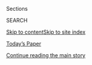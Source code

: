 <div id="app">

<div>

<div class="NYTAppHideMasthead css-1r6wvpq e1suatyy0">

<div class="section css-ui9rw0 e1suatyy2">

<div class="css-eph4ug er09x8g0">

<div class="css-6n7j50">

</div>

<span class="css-1dv1kvn">Sections</span>

<div class="css-10488qs">

<span class="css-1dv1kvn">SEARCH</span>

</div>

[Skip to content](#site-content)[Skip to site
index](#site-index)

</div>

<div class="css-10698na e1huz5gh0">

</div>

</div>

<div id="masthead-bar-one" class="section hasLinks css-15hmgas e1csuq9d3">

<div class="css-uqyvli e1csuq9d0">

</div>

<div class="css-1uqjmks e1csuq9d1">

</div>

<div class="css-9e9ivx">

[](https://myaccount.nytimes3xbfgragh.onion/auth/login?response_type=cookie&client_id=vi)

</div>

<div class="css-1bvtpon e1csuq9d2">

[Today’s Paper](https://www.nytimes3xbfgragh.onion/section/todayspaper)

</div>

</div>

</div>

</div>

<div data-aria-hidden="false">

<div id="site-content" data-role="main">

<div id="top-wrapper" class="css-15p45cc eaca97t0" type="top">

<div id="top-slug" class="css-19x0jxb eaca97t1" hidden="">

Advertisement

</div>

[Continue reading the main
story](#after-top)

<div class="ad top-wrapper" style="text-align:center;height:100%;display:block;min-height:90px">

<div id="top" class="place-ad" data-position="top" data-size-key="top">

</div>

</div>

<div id="after-top">

</div>

</div>

<div id="byline" class="section css-15h4p1b e9abtgs0">

<div class="css-1j21atc e1svk9qx1">

<div class="css-nfcc9b e1svk9qx3">

<div class="css-cnx41t">

![Portrait of Adam
Goldman](https://static01.graylady3jvrrxbe.onion/images/2018/07/12/multimedia/author-adam-goldman/author-adam-goldman-thumbLarge.png)

</div>

<div class="css-vl9dhg e1svk9qx5">

<div class="css-1nrhkj6 e1svk9qx6">

# Adam Goldman

</div>

## <span></span>

Adam Goldman reports on the F.B.I. for The New York Times and was part
of a team that won a Pulitzer Prize in 2018 for national reporting on
Russia’s meddling in the presidential election. Previously, he covered
national security for The Washington Post and worked on the
investigative team at The Associated Press, where he and his colleagues
revealed the New York Police Department’s Muslim spying programs. Their
reporting on the department won the 2012 Pulitzer Prize for
Investigative Reporting. Adam is the coauthor of “Enemies Within: Inside
the NYPD's Secret Spying Unit and bin Laden's Final Plot Against
America.” He lives in Washington.

</div>

</div>

</div>

<div>

<div id="mid1-wrapper" class="css-1mn4oms eaca97t0" type="rank">

<div id="mid1-slug" class="css-1tag3rd eaca97t1">

Advertisement

</div>

[Continue reading the main
story](#after-mid1)

<div id="mid1" class="ad mid1-wrapper" style="text-align:center;height:100%;display:block">

</div>

<div id="after-mid1">

</div>

</div>

</div>

<div class="css-185go5a e1o5byef0">

<div class="css-15cbhtu">

  - [Latest](#stream-panel)
  - <span class="css-6n7j50">Search</span>
    <div class="control">
    <div class="label-container css-1dv1kvn">
    Search
    </div>
    <div class="css-wm4t3d">
    **<span id="clear-search-input" class="css-1dv1kvn">Clear this text
    input</span>
    </div>
    </div>
    <span class="css-1iovbfw"></span>

<div id="stream-panel" class="section css-8msx5b e1jz0cab1">

<div class="css-13mho3u">

1.  
    
    <div class="css-1cp3ece">
    
    <div class="css-1l4spti">
    
    [](/2020/08/01/us/politics/brian-murphy-homeland-security-protesters.html)
    
    <div class="css-79elbk">
    
    ![](https://static01.graylady3jvrrxbe.onion/images/2020/08/01/us/politics/01dc-murphy-search/merlin_175080105_075defb4-72fe-4589-90d0-601ba0ebac78-thumbWide.jpg?quality=75&auto=webp&disable=upscale)
    
    </div>
    
    ## Homeland Security Reassigns Official Whose Office Compiled Intelligence on Journalists
    
    Brian Murphy’s office compiled reports of protesters and journalists
    who were covering the Trump administration’s response to unrest in
    Portland, Ore., last month.
    
    <div class="css-1nqbnmb ea5icrr0">
    
    By <span class="css-1n7hynb">Zolan Kanno-Youngs <span>and</span>
    Adam
    Goldman</span>
    
    </div>
    
    </div>
    
    <div class="css-1lc2l26 e1xfvim33">
    
    </div>
    
    </div>

2.  
    
    <div class="css-1cp3ece">
    
    <div class="css-1l4spti">
    
    [](/2020/07/28/us/federal-agents-portland-seattle-protests.html)
    
    <div class="css-79elbk">
    
    ![](https://static01.graylady3jvrrxbe.onion/images/2020/07/28/us/politics/28dc-unrest-feds/28dc-unrest-feds-thumbWide.jpg?quality=75&auto=webp&disable=upscale)
    
    </div>
    
    ## From the Start, Federal Agents Demanded a Role in Suppressing Anti-Racism Protests
    
    Twin government memos show how a gung-ho federal law enforcement
    response to anti-racism protests may have been driven by a shaky
    understanding of the demonstrations’ roots.
    
    <div class="css-1nqbnmb ea5icrr0">
    
    By <span class="css-1n7hynb">Zolan Kanno-Youngs, Sergio Olmos, Mike
    Baker <span>and</span> Adam
    Goldman</span>
    
    </div>
    
    </div>
    
    <div class="css-1lc2l26 e1xfvim33">
    
    </div>
    
    </div>

3.  
    
    <div class="css-1cp3ece">
    
    <div class="css-1l4spti">
    
    [](/2020/07/25/us/politics/igor-danchenko-steele-dossier.html)
    
    <div class="css-79elbk">
    
    ![](https://static01.graylady3jvrrxbe.onion/images/2020/07/23/us/politics/23dc-fbi1/23dc-fbi1-thumbWide.jpg?quality=75&auto=webp&disable=upscale)
    
    </div>
    
    ## The F.B.I. Pledged to Keep a Source Anonymous. Trump Allies Aided His Unmasking.
    
    After a Russia expert who had collected research on Donald Trump for
    a disputed dossier agreed to tell the F.B.I. what he knew about it,
    law enforcement officials declassified a road map to identifying
    him.
    
    <div class="css-1nqbnmb ea5icrr0">
    
    By <span class="css-1n7hynb">Adam Goldman <span>and</span> Charlie
    Savage</span>
    
    </div>
    
    </div>
    
    <div class="css-1lc2l26 e1xfvim33">
    
    </div>
    
    </div>

4.  
    
    <div class="css-1cp3ece">
    
    <div class="css-1l4spti">
    
    [](/2020/07/23/us/seattle-protests-feds.html)
    
    <div class="css-79elbk">
    
    ![](https://static01.graylady3jvrrxbe.onion/images/2020/07/23/us/23UNREST-SEATTLE-durkan/merlin_174529029_bc10fbf9-be65-4068-87c6-414c528a0e22-thumbWide.jpg?quality=75&auto=webp&disable=upscale)
    
    </div>
    
    ## Feds Sending Tactical Team to Seattle, Expanding Presence Beyond Portland
    
    After outrage over the presence of federal agents in Portland, Ore.,
    the Trump administration is sending a team to Seattle. Officials say
    they will be on standby.
    
    <div class="css-1nqbnmb ea5icrr0">
    
    By <span class="css-1n7hynb">Zolan Kanno-Youngs, Adam Goldman
    <span>and</span> Mike
    Baker</span>
    
    </div>
    
    </div>
    
    <div class="css-1lc2l26 e1xfvim33">
    
    </div>
    
    </div>

5.  
    
    <div class="css-1cp3ece">
    
    <div class="css-1l4spti">
    
    [](/2020/07/17/us/politics/steele-dossier-peter-strzok.html)
    
    <div class="css-79elbk">
    
    ![](https://static01.graylady3jvrrxbe.onion/images/2020/07/17/us/politics/17dc-fbi1/17dc-fbi1-thumbWide.jpg?quality=75&auto=webp&disable=upscale)
    
    </div>
    
    ## F.B.I. Agent in Russia Inquiry Saw Basis in Early 2017 to Doubt Dossier
    
    Newly declassified documents added more fodder for the continuing
    political fight over an aspect of the Trump-Russia investigation.
    
    <div class="css-1nqbnmb ea5icrr0">
    
    By <span class="css-1n7hynb">Charlie Savage <span>and</span> Adam
    Goldman</span>
    
    </div>
    
    </div>
    
    <div class="css-1lc2l26 e1xfvim33">
    
    </div>
    
    </div>

6.  
    
    <div class="css-1cp3ece">
    
    <div class="css-1l4spti">
    
    [](/2020/07/09/us/politics/michael-flynn-appeals-court.html)
    
    <div class="css-79elbk">
    
    ![](https://static01.graylady3jvrrxbe.onion/images/2020/07/09/us/politics/09dc-flynn/09dc-flynn-thumbWide.jpg?quality=75&auto=webp&disable=upscale)
    
    </div>
    
    ## Judge in Michael Flynn Case Asks for Full Appeals Court Review
    
    After a divided appeals court panel ordered him to drop the charge
    against the former national security adviser, a judge asked the full
    court to review the ruling.
    
    <div class="css-1nqbnmb ea5icrr0">
    
    By <span class="css-1n7hynb">Adam
    Goldman</span>
    
    </div>
    
    </div>
    
    <div class="css-1lc2l26 e1xfvim33">
    
    </div>
    
    </div>

7.  
    
    <div class="css-1cp3ece">
    
    <div class="css-1l4spti">
    
    [](/2020/07/03/us/politics/memo-russian-bounties.html)
    
    <div class="css-79elbk">
    
    ![](https://static01.graylady3jvrrxbe.onion/images/2020/07/03/us/politics/03dc-intel-01/merlin_172428954_12752367-fe61-4b5b-95f3-ae1edc8eadd2-thumbWide.jpg?quality=75&auto=webp&disable=upscale)
    
    </div>
    
    ## New Administration Memo Seeks to Foster Doubts About Suspected Russian Bounties
    
    Criticized for its inaction, the Trump administration commissioned a
    new look at a months-old intelligence assessment. It emphasizes
    gaps.
    
    <div class="css-1nqbnmb ea5icrr0">
    
    By <span class="css-1n7hynb">Charlie Savage, Eric Schmitt, Rukmini
    Callimachi <span>and</span> Adam
    Goldman</span>
    
    </div>
    
    </div>
    
    <div class="css-1lc2l26 e1xfvim33">
    
    </div>
    
    </div>

8.  
    
    <div class="css-1cp3ece">
    
    <div class="css-1l4spti">
    
    [](/2020/06/30/us/politics/russian-bounties-afghanistan-intelligence.html)
    
    <div class="css-79elbk">
    
    ![](https://static01.graylady3jvrrxbe.onion/images/2020/06/30/us/politics/30dc-intel/30dc-intel-thumbWide-v3.jpg?quality=75&auto=webp&disable=upscale)
    
    </div>
    
    ## Suspicions of Russian Bounties Were Bolstered by Data on Financial Transfers
    
    Analysts have used other evidence to conclude that the transfers
    were most likely part of an effort to offer payments to
    Taliban-linked militants to kill American and coalition troops in
    Afghanistan.
    
    <div class="css-1nqbnmb ea5icrr0">
    
    By <span class="css-1n7hynb">Charlie Savage, Mujib Mashal, Rukmini
    Callimachi, Eric Schmitt <span>and</span> Adam
    Goldman</span>
    
    </div>
    
    </div>
    
    <div class="css-1lc2l26 e1xfvim33">
    
    </div>
    
    </div>

9.  
    
    <div class="css-1cp3ece">
    
    <div class="css-1l4spti">
    
    [](/2020/06/29/us/politics/russian-bounty-trump.html)
    
    <div class="css-79elbk">
    
    ![](https://static01.graylady3jvrrxbe.onion/images/2020/06/29/us/politics/29dc-intel3/29dc-intel3-thumbWide.jpg?quality=75&auto=webp&disable=upscale)
    
    </div>
    
    ## Trump Got Written Briefing in February on Possible Russian Bounties, Officials Say
    
    The investigation into Russia’s suspected operation is said to focus
    in part on the killings of three Marines in a truck bombing last
    year, officials said.
    
    <div class="css-1nqbnmb ea5icrr0">
    
    By <span class="css-1n7hynb">Charlie Savage, Eric Schmitt, Nicholas
    Fandos <span>and</span> Adam
    Goldman</span>
    
    </div>
    
    </div>
    
    <div class="css-1lc2l26 e1xfvim33">
    
    </div>
    
    </div>

10. 
    
    <div class="css-1cp3ece">
    
    <div class="css-1l4spti">
    
    [](/2020/06/28/us/politics/russian-bounties-warnings-trump.html)
    
    <div class="css-79elbk">
    
    ![](https://static01.graylady3jvrrxbe.onion/images/2020/06/28/us/politics/28dc-intel-pix/28dc-intel-pix-thumbWide.jpg?quality=75&auto=webp&disable=upscale)
    
    </div>
    
    ## Spies and Commandos Warned Months Ago of Russian Bounties on U.S. Troops
    
    The recovery of large amounts of American cash at a Taliban outpost
    in Afghanistan helped tip off U.S. officials. It is believed that at
    least one U.S. troop death was the result of the bounties.
    
    <div class="css-1nqbnmb ea5icrr0">
    
    By <span class="css-1n7hynb">Eric Schmitt, Adam Goldman
    <span>and</span> Nicholas Fandos</span>
    
    </div>
    
    </div>
    
    <div class="css-1lc2l26 e1xfvim33">
    
    </div>
    
    </div>

<div class="css-13mho3u">

<div class="css-1t62hi8">

<div class="css-1stvaey">

Show
More

<div>

<div style="border:0;clip:rect(0 0 0 0);height:1px;margin:-1px;overflow:hidden;white-space:nowrap;padding:0;width:1px;position:absolute" data-role="log" data-aria-live="assertive">

</div>

<div style="border:0;clip:rect(0 0 0 0);height:1px;margin:-1px;overflow:hidden;white-space:nowrap;padding:0;width:1px;position:absolute" data-role="log" data-aria-live="assertive">

</div>

<div style="border:0;clip:rect(0 0 0 0);height:1px;margin:-1px;overflow:hidden;white-space:nowrap;padding:0;width:1px;position:absolute" data-role="log" data-aria-live="polite">

</div>

<div style="border:0;clip:rect(0 0 0 0);height:1px;margin:-1px;overflow:hidden;white-space:nowrap;padding:0;width:1px;position:absolute" data-role="log" data-aria-live="polite">

</div>

</div>

</div>

</div>

</div>

</div>

<div class="css-g6hk37 supplemental">

<div id="mid2-wrapper" class="css-10wkyv7 eaca97t0" type="lede">

<div id="mid2-slug" class="css-1tag3rd eaca97t1">

Advertisement

</div>

[Continue reading the main
story](#after-mid2)

<div id="mid2" class="ad mid2-wrapper" style="text-align:center;height:100%;display:block;min-height:250px">

</div>

<div id="after-mid2">

</div>

</div>

## Follow Elsewhere

<div class="module-body">

  - [**<span data-aria-hidden="true">adamgoldmanNYT</span><span class="css-1dv1kvn">twitter
    page for adamgoldmanNYT</span>](https://twitter.com/adamgoldmanNYT)

</div>

</div>

</div>

</div>

</div>

</div>

</div>

## Site Index

<div>

</div>

## Site Information Navigation

  - [© <span>2020</span> <span>The New York Times
    Company</span>](https://help.nytimes3xbfgragh.onion/hc/en-us/articles/115014792127-Copyright-notice)

<!-- end list -->

  - [NYTCo](https://www.nytco.com/)
  - [Contact
    Us](https://help.nytimes3xbfgragh.onion/hc/en-us/articles/115015385887-Contact-Us)
  - [Work with us](https://www.nytco.com/careers/)
  - [Advertise](https://nytmediakit.com/)
  - [T Brand Studio](http://www.tbrandstudio.com/)
  - [Your Ad
    Choices](https://www.nytimes3xbfgragh.onion/privacy/cookie-policy#how-do-i-manage-trackers)
  - [Privacy](https://www.nytimes3xbfgragh.onion/privacy)
  - [Terms of
    Service](https://help.nytimes3xbfgragh.onion/hc/en-us/articles/115014893428-Terms-of-service)
  - [Terms of
    Sale](https://help.nytimes3xbfgragh.onion/hc/en-us/articles/115014893968-Terms-of-sale)
  - [Site
    Map](https://spiderbites.nytimes3xbfgragh.onion)
  - [Help](https://help.nytimes3xbfgragh.onion/hc/en-us)
  - [Subscriptions](https://www.nytimes3xbfgragh.onion/subscription?campaignId=37WXW)

</div>

</div>
